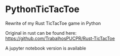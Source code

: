 # PythonTicTacToe
Rewrite of my Rust TicTacToe game in Python

Original in rust can be found here: https://github.com/TrabalhosPUCPR/Rust-TicTacToe

A jupyter notebook version is available
